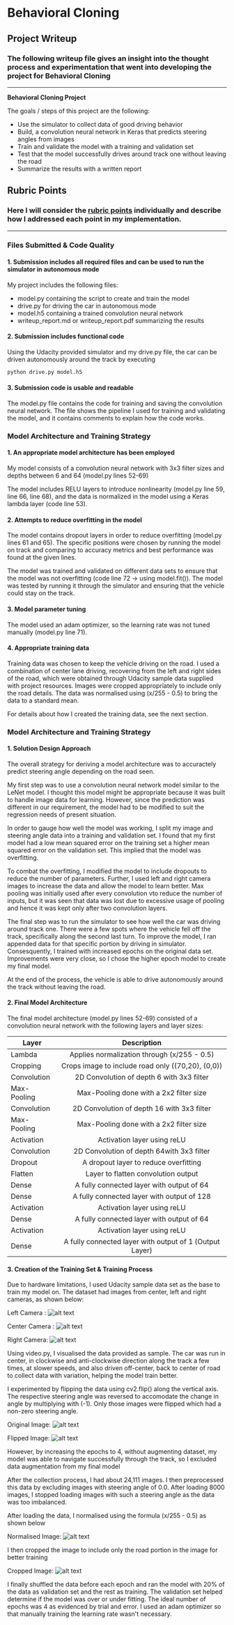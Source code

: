 
# **Behavioral Cloning** 

## Project Writeup

### The following writeup file gives an insight into the thought process and experimentation that went into developing the project for Behavioral Cloning

---

**Behavioral Cloning Project**

The goals / steps of this project are the following:
* Use the simulator to collect data of good driving behavior
* Build, a convolution neural network in Keras that predicts steering angles from images
* Train and validate the model with a training and validation set
* Test that the model successfully drives around track one without leaving the road
* Summarize the results with a written report


[//]: # (Image References)

[image1]: ./left_2016_12_01_13_32_49_210.jpg "Left"
[image2]: ./center_2016_12_01_13_32_49_210.jpg "Center"
[image3]: ./right_2016_12_01_13_32_49_210.jpg "Right"
[image4]: ./left_2016_12_01_13_32_49_210.jpg "Original"
[image5]: ./left_flip_2016_12_01_13_32_49_210.jpg "Flipped"
[image6]: ./normalised.jpg "Normal Image"
[image7]: ./cropped.jpg "Cropped"

## Rubric Points
### Here I will consider the [rubric points](https://review.udacity.com/#!/rubrics/432/view) individually and describe how I addressed each point in my implementation.  

---
### Files Submitted & Code Quality

#### 1. Submission includes all required files and can be used to run the simulator in autonomous mode

My project includes the following files:
* model.py containing the script to create and train the model
* drive.py for driving the car in autonomous mode
* model.h5 containing a trained convolution neural network 
* writeup_report.md or writeup_report.pdf summarizing the results

#### 2. Submission includes functional code
Using the Udacity provided simulator and my drive.py file, the car can be driven autonomously around the track by executing 
```sh
python drive.py model.h5
```

#### 3. Submission code is usable and readable

The model.py file contains the code for training and saving the convolution neural network. The file shows the pipeline I used for training and validating the model, and it contains comments to explain how the code works.

### Model Architecture and Training Strategy

#### 1. An appropriate model architecture has been employed

My model consists of a convolution neural network with 3x3 filter sizes and depths between 6 and 64 (model.py lines 52-69) 

The model includes RELU layers to introduce nonlinearity (model.py line 59, line 66, line 68), and the data is normalized in the model using a Keras lambda layer (code line 53). 

#### 2. Attempts to reduce overfitting in the model

The model contains dropout layers in order to reduce overfitting (model.py lines 61 and 65). The specific positions were chosen by running the model on track and comparing to accuracy metrics and best performance was found at the given lines.

The model was trained and validated on different data sets to ensure that the model was not overfitting (code line 72 -> using model.fit()). The model was tested by running it through the simulator and ensuring that the vehicle could stay on the track.

#### 3. Model parameter tuning

The model used an adam optimizer, so the learning rate was not tuned manually (model.py line 71).

#### 4. Appropriate training data

Training data was chosen to keep the vehicle driving on the road. I used a combination of center lane driving, recovering from the left and right sides of the road, which were obtained through Udacity sample data supplied with project resources. Images were cropped appropriately to include only the road details. The data was normalised using (x/255 - 0.5) to bring the data to a standard mean.

For details about how I created the training data, see the next section. 

### Model Architecture and Training Strategy

#### 1. Solution Design Approach

The overall strategy for deriving a model architecture was to accuractely predict steering angle depending on the road seen.

My first step was to use a convolution neural network model similar to the LeNet model. I thought this model might be appropriate because it was built to handle image data for learning. However, since the prediction was different in our requirement, the model had to be modified to suit the regression needs of present situation.

In order to gauge how well the model was working, I split my image and steering angle data into a training and validation set. I found that my first model had a low mean squared error on the training set a higher mean squared error on the validation set. This implied that the model was overfitting. 

To combat the overfitting, I modified the model to include dropouts to reduce the number of parameters. Further, I used left and right camera images to increase the data and allow the model to learn better. Max pooling was initially used after every convolution vto reduce the number of inputs, but it was seen that data was lost due to excessive usage of pooling and hence it was kept only after two convolution layers.

The final step was to run the simulator to see how well the car was driving around track one. There were a few spots where the vehicle fell off the track, specifically along the second last turn. To improve the model, I ran appended data for that specific portion by driving in simulator. Consesquently, I trained with increased epochs on the original data set. Improvements were very close, so I chose the higher epoch model to create my final model.

At the end of the process, the vehicle is able to drive autonomously around the track without leaving the road.

#### 2. Final Model Architecture

The final model architecture (model.py lines 52-69) consisted of a convolution neural network with the following layers and layer sizes:

| Layer         		|     Description	        					          		          |
| ----------------- |:---------------------------------------------------------:|
| Lambda            | Applies normalization through (x/255 - 0.5) 		          |
| Cropping          | Crops image to include road only ((70,20), (0,0))		      |
| Convolution    		| 2D Convolution of depth 6 with 3x3 filter    		          | 
| Max-Pooling    		| Max-Pooling done with a 2x2 filter size     		          |
| Convolution    		| 2D Convolution of depth 16 with 3x3 filter    		        | 
| Max-Pooling    		| Max-Pooling done with a 2x2 filter size     		          |
| Activation        | Activation layer using reLU                               |
| Convolution    		| 2D Convolution of depth 64with 3x3 filter    		          | 
| Dropout           | A dropout layer to reduce overfitting                     |
| Flatten           | Layer to flatten convolution output                       |
| Dense             | A fully connected layer with output of 64                 |
| Dense             | A fully connected layer with output of 128                |
| Activation        | Activation layer using reLU                               |
| Dense             | A fully connected layer with output of 64                 |
| Activation        | Activation layer using reLU                               |
| Dense             | A fully connected layer with output of 1 (Output Layer)   |


#### 3. Creation of the Training Set & Training Process

Due to hardware limitations, I used Udacity sample data set as the base to train my model on. The dataset had images from center, left and right cameras, as shown below:

Left Camera :
![alt text][image1]

Center Camera :
![alt text][image2]

Right Camera:
![alt text][image3]

Using video.py, I visualised the data provided as sample. The car was run in center, in clockwise and anti-clockwise direction along the track a few times, at slower speeds, and also driven off-center, back to center of road to collect data with variation, helping the model train better.

I experimented by flipping the data using cv2.flip() along the vertical axis. The respective steering angle was reversed to accomodate the change in angle by multiplying with (-1). Only those images were flipped which had a non-zero steering angle. 

Original Image:
![alt text][image4]

Flipped Image:
![alt text][image5]

However, by increasing the epochs to 4, without augmenting dataset, my model was able to navigate successfully through the track, so I excluded data augmentation from my final model

After the collection process, I had about 24,111 images. I then preprocessed this data by excluding images with steering angle of 0.0. After loading 8000 images, I stopped loading images with such a steering angle as the data was too imbalanced. 

After loading the data, I normalised using the formula (x/255 - 0.5) as shown below

Normalised Image:
![alt text][image6]

I then cropped the image to include only the road portion in the image for better training

Cropped Image:
![alt text][image7]

I finally shuffled the data before each epoch and ran the model with 20% of the data as validation set and the rest as training. The validation set helped determine if the model was over or under fitting. The ideal number of epochs was 4 as evidenced by trial and error. I used an adam optimizer so that manually training the learning rate wasn't necessary.

